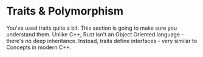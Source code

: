 # Traits & Polymorphism

You've used traits quite a bit. This section is going to make sure you understand them. Unlike C++, Rust isn't an Object Oriented language - there's no deep inheritance. Instead, traits define interfaces - very similar to Concepts in modern C++.
